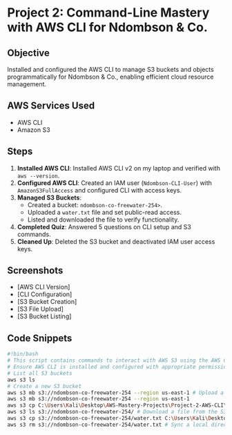 # Project 2: Command-Line Mastery with AWS CLI for Ndombson & Co.

## Objective
Installed and configured the AWS CLI to manage S3 buckets and objects programmatically for Ndombson & Co., enabling efficient cloud resource management.

## AWS Services Used
- AWS CLI
- Amazon S3

## Steps
1. **Installed AWS CLI**: Installed AWS CLI v2 on my laptop and verified with `aws --version`.
2. **Configured AWS CLI**: Created an IAM user (`Ndombson-CLI-User`) with `AmazonS3FullAccess` and configured CLI with access keys.
3. **Managed S3 Buckets**:
   - Created a bucket: `ndombson-co-freewater-254>`.
   - Uploaded a `water.txt` file and set public-read access.
   - Listed and downloaded the file to verify functionality.
4. **Completed Quiz**: Answered 5 questions on CLI setup and S3 commands.
5. **Cleaned Up**: Deleted the S3 bucket and deactivated IAM user access keys.

## Screenshots
- [AWS CLI Version]
- [CLI Configuration]
- [S3 Bucket Creation]
- [S3 File Upload]
- [S3 Bucket Listing]

## Code Snippets
```bash
#!bin/bash
# This script contains commands to interact with AWS S3 using the AWS CLI.
# Ensure AWS CLI is installed and configured with appropriate permissions
# List all S3 buckets
aws s3 ls
# Create a new S3 bucket
aws s3 mb s3://ndombson-co-freewater-254 --region us-east-1 # Upload a file to the S3 bucket
aws s3 mb s3://ndombson-co-freewater-254 --region us-east-1 
aws s3 cp C:\Users\Kali\Desktop\AWS-Mastery-Projects\Project-2-AWS-CLI\water.txt s3://ndombson-co-freewater-254/ # List contents of the S3 bucket
aws s3 ls s3://ndombson-co-freewater-254/ # Download a file from the S3 bucket
aws s3 cp s3://ndombson-co-freewater-254/water.txt C:\Users\Kali\Desktop\AWS-Mastery-Projects\Project-2-AWS-CLI\water_downloaded.txt # Delete a file from the S3 bucket
aws s3 rm s3://ndombson-co-freewater-254/water.txt # Sync a local directory with the S3 bucket